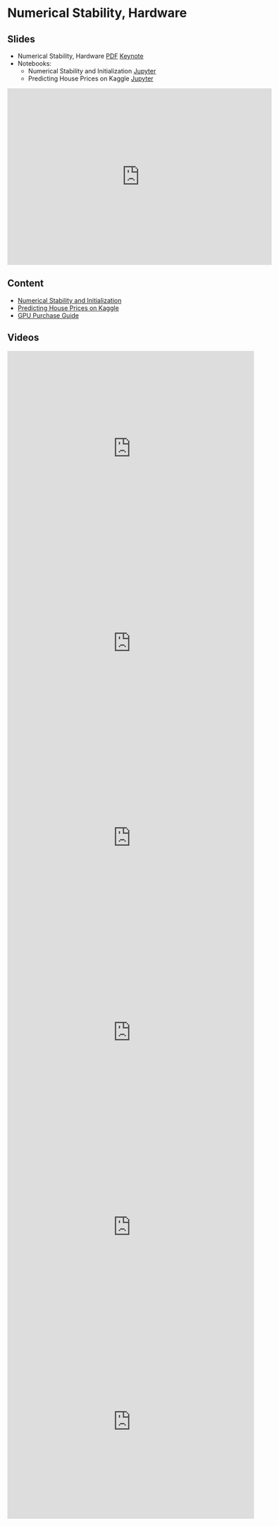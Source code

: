# Numerical Stability, Hardware

## Slides

- Numerical Stability, Hardware [PDF](../../slides/2_14/8-Numerical.pdf) [Keynote](../../slides/2_14/8-Numerical.key)
- Notebooks:
  - Numerical Stability and Initialization [Jupyter](../../slides/2_14/numerical-stability-and-init.ipynb)
  - Predicting House Prices on Kaggle [Jupyter](../../slides/2_14/kaggle-house-price.ipynb)

<center><iframe src="http://docs.google.com/gview?url=http://courses.d2l.ai/berkeley-stat-157/slides/2_14/8-Numerical.pdf&embedded=true"
    style="width:600px; height:400px;" frameborder="0"></iframe></center>

## Content

* [Numerical Stability and Initialization](http://d2l.ai/chapter_multilayer-perceptrons/numerical-stability-and-init.html)
* [Predicting House Prices on Kaggle](http://d2l.ai/chapter_multilayer-perceptrons/kaggle-house-price.html)
* [GPU Purchase Guide](http://d2l.ai/chapter_appendix/buy-gpu.html)

## Videos

<center><iframe width="560" height="441" src="https://www.youtube.com/embed/OWQNTURBdxw" frameborder="0" allowfullscreen></iframe></center>
<center><iframe width="560" height="441" src="https://www.youtube.com/embed/m1gt7nxbB2k" frameborder="0" allowfullscreen></iframe></center>
<center><iframe width="560" height="441" src="https://www.youtube.com/embed/MbEUS06C0Eo" frameborder="0" allowfullscreen></iframe></center>
<center><iframe width="560" height="441" src="https://www.youtube.com/embed/Ed4Sk77qRgs" frameborder="0" allowfullscreen></iframe></center>
<center><iframe width="560" height="441" src="https://www.youtube.com/embed/IaVOBkCvSmo" frameborder="0" allowfullscreen></iframe></center>
<center><iframe width="560" height="441" src="https://www.youtube.com/embed/Fdgpe8StGb8" frameborder="0" allowfullscreen></iframe></center>
